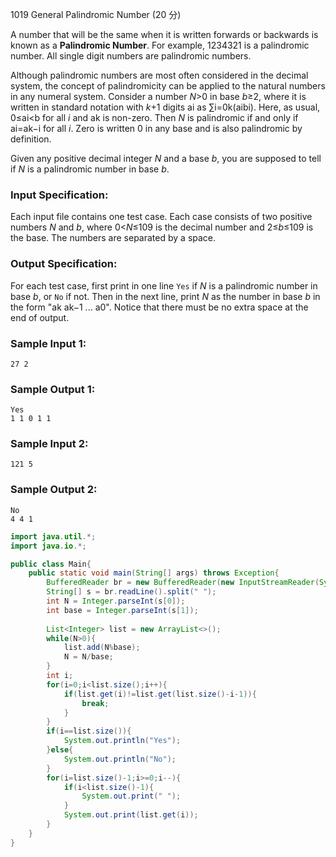 1019 General Palindromic Number (20 分)

A number that will be the same when it is written forwards or backwards is known as a **Palindromic Number**. For example, 1234321 is a palindromic number. All single digit numbers are palindromic numbers.

Although palindromic numbers are most often considered in the decimal system, the concept of palindromicity can be applied to the natural numbers in any numeral system. Consider a number *N*>0 in base *b*≥2, where it is written in standard notation with *k*+1 digits ai as ∑i=0k(aibi). Here, as usual, 0≤ai<b for all *i* and ak is non-zero. Then *N* is palindromic if and only if ai=ak−i for all *i*. Zero is written 0 in any base and is also palindromic by definition.

Given any positive decimal integer *N* and a base *b*, you are supposed to tell if *N* is a palindromic number in base *b*.

### Input Specification:

Each input file contains one test case. Each case consists of two positive numbers *N* and *b*, where 0<*N*≤109 is the decimal number and 2≤*b*≤109 is the base. The numbers are separated by a space.

### Output Specification:

For each test case, first print in one line `Yes` if *N* is a palindromic number in base *b*, or `No` if not. Then in the next line, print *N* as the number in base *b* in the form "ak ak−1 ... a0". Notice that there must be no extra space at the end of output.

### Sample Input 1:

```in
27 2
```

### Sample Output 1:

```out
Yes
1 1 0 1 1
```

### Sample Input 2:

```in
121 5
```

### Sample Output 2:

```out
No
4 4 1
```

```java
import java.util.*;
import java.io.*;

public class Main{
    public static void main(String[] args) throws Exception{
        BufferedReader br = new BufferedReader(new InputStreamReader(System.in));
        String[] s = br.readLine().split(" ");
        int N = Integer.parseInt(s[0]);
        int base = Integer.parseInt(s[1]);
        
        List<Integer> list = new ArrayList<>();
        while(N>0){
            list.add(N%base);
            N = N/base;
        }
        int i;
        for(i=0;i<list.size();i++){
            if(list.get(i)!=list.get(list.size()-i-1)){
                break;
            }
        }
        if(i==list.size()){
            System.out.println("Yes");
        }else{
            System.out.println("No");
        }
        for(i=list.size()-1;i>=0;i--){
            if(i<list.size()-1){
                System.out.print(" ");
            }
            System.out.print(list.get(i));
        }
    }
}
```

